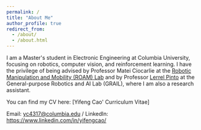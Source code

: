```yaml
---
permalink: /
title: "About Me"
author_profile: true
redirect_from: 
  - /about/
  - /about.html
---
```


I am a Master's student in Electronic Engineering at Columbia University, focusing on robotics, computer vision, and reinforcement learning. I have the privilege of being advised by Professor Matei Ciocarlie at the [Robotic Manipulation and Mobility (ROAM) Lab](https://roam.me.columbia.edu/) and by Professor [Lerrel Pinto](https://www.lerrelpinto.com/) at the General-purpose Robotics and AI Lab (GRAIL), where I am also a research assistant.

You can find my CV here: [Yifeng Cao' Curriculum Vitae]

Email: yc4317@columbia.edu / LinkedIn: https://www.linkedin.com/in/yifengcao/

